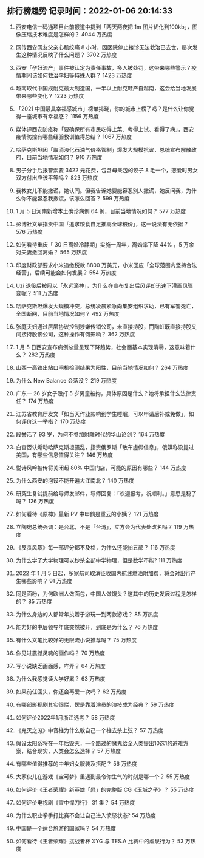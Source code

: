 
## 排行榜趋势 记录时间：2022-01-06 20:14:33
  
  1. 西安电信一码通项目此前报道中提到「两天两夜把 1m 图片优化到100kb」，图像压缩技术难度是怎样的？ 4044 万热度
    
  2. 网传西安网友父亲心肌绞痛 8 小时，因医院停止接诊无法救治已去世，屡次发生这种情况反映了什么问题？ 3702 万热度
    
  3. 西安「孕妇流产」事件被认定为责任事故，多人被处罚，这带来哪些警示？疫情期间该如何救治孕妇等特殊人群？ 1423 万热度
    
  4. 越南取代中国成耐克最大制造国，一半以上耐克鞋产自越南，这会给当地发展带来哪些变化？ 1223 万热度
    
  5. 「2021 中国最具幸福感城市」榜单揭晓，你的城市上榜了吗？是什么让你觉得一座城市有幸福感？ 1156 万热度
    
  6. 媒体评西安防疫称「要确保所有市民吃得上菜、考得上试、看得了病」，西安疫情防控有哪些经验教训值得总结？ 1067 万热度
    
  7. 哈萨克斯坦因「取消液化石油气价格管制」爆发大规模抗议，总统宣布解散政府，目前当地情况如何？ 910 万热度
    
  8. 男子分手后报警索要 3422 元花费，包含母亲包的饺子 8 毛一个，恋爱时男女双方付出应该平等吗？ 823 万热度
    
  9. 我教女儿不能撒谎，她认同。但我告诉她要能容忍别人撒谎，她反问我，为什么你不能容忍我撒谎，该怎么回答？ 599 万热度
    
  10. 1 月 5 日河南新增本土确诊病例 64 例，目前当地情况如何？ 577 万热度
    
  11. 彭博社文章指责中国「追求粮食自足推高全球粮价」，这一说法有无依据？ 576 万热度
    
  12. 如何看待重庆「 30 日离婚冷静期」实施一周年，离婚率下降 44% ，5 万余对夫妻撤回离婚？ 565 万热度
    
  13. 印度财政部要求小米追缴税款 8800 万美元，小米回应「全球范围内坚持合法经营」，后续可能会如何发展？ 554 万热度
    
  14. Uzi 退役后被冠以「永远滴神」，为什么在宣布复出后风评却迅速下滑画风骤变呢？ 511 万热度
    
  15. 哈萨克斯坦爆发大规模冲突，总统凌晨紧急向集安组织求助，已有军警死亡，全国断网，目前当地情况如何？ 492 万热度
    
  16. 张庭夫妇通过层层协议控制涉嫌传销公司，未直接持股，而陶虹既直接持股又间接持股该公司，这种操作有何影响？ 362 万热度
    
  17. 1 月 5 日西安宣布病例总量呈现下降趋势，社会面基本实现清零，这意味着什么？ 282 万热度
    
  18. 山西一高铁出站口闸机检测结果为阳性，目前当地情况如何？ 264 万热度
    
  19. 为什么 New Balance 会落没？ 219 万热度
    
  20. 广东一 26 岁女子殴打 5 岁男童被拘，具体原因是什么？她将承担什么法律责任？ 174 万热度
    
  21. 江苏省教育厅发文「如当天作业影响到学生睡眠，可以申请后补或免做」，如何评价这一举措？ 170 万热度
    
  22. 段誉活了 93 岁，为何不参加射雕时代的华山论剑？ 164 万热度
    
  23. 白宫否认煽动哈萨克斯坦骚乱，指责俄罗斯「散布虚假信息」，俄媒称没提过美国，有哪些信息值得关注？ 146 万热度
    
  24. 悦诗风吟被传将关闭超 80% 中国门店，可能的原因有哪些？ 144 万热度
    
  25. 为什么西安的泡馍不能开遍大江南北？ 140 万热度
    
  26. 研究生复试提前给导师发邮件，导师回复：「欢迎报考，祝顺利。」意思是稳了吗？ 126 万热度
    
  27. 如何看待《原神》最新 PV 中申鹤是重云的小姨？ 121 万热度
    
  28. 立陶宛总统强调：是台北，不是「台湾」，立方会为代表处改名吗？ 119 万热度
    
  29. 《反贪风暴》每一部评分都不及格，为什么还能拍五部？ 116 万热度
    
  30. 为什么学了大学物理可以秒杀全部中学物理，但是数学不能? 111 万热度
    
  31. 2022 年 1 月 5 日起，多家航司取消征收国内航线燃油附加费，将会对出行产生哪些影响？ 91 万热度
    
  32. 同是面粉，为何欧洲人做面包，中国人做馒头？这其中的历史发展过程是怎样的？ 85 万热度
    
  33. 为什么身边的人都常年执着于游玩一到两款游戏？ 85 万热度
    
  34. 能力好的中层领导年底突然被开，到底是为什么？ 76 万热度
    
  35. 有什么文笔比较好的无限流小说推荐吗？ 75 万热度
    
  36. 你见过震撼灵魂的画作吗？ 70 万热度
    
  37. 写小说缺乏画面感，咋弄？ 64 万热度
    
  38. 为什么我感觉读大学好累？ 63 万热度
    
  39. 如果前任回头，你还会再爱一次吗？ 62 万热度
    
  40. 有哪部影视剧其实很烂，愣是靠着演员的演技成为经典？ 59 万热度
    
  41. 如何评价2022年1月浙江选考？ 58 万热度
    
  42. 《鬼灭之刃》中音柱为什么敢自己一个柱去杀上弦？ 57 万热度
    
  43. 假设太阳系将在一年后毁灭，一个路过的魔鬼给全人类提出10选1的避难方案，结合现实，人类会怎么选择？ 57 万热度
    
  44. 有哪些值得推荐的中年妇女服装及搭配？ 56 万热度
    
  45. 大家伙儿在游戏《宝可梦》里遇到最令你生气的时刻是哪一个？ 55 万热度
    
  46. 如何评价《王者荣耀》新英雄「暃」的完整版 CG《玉城之子》？ 55 万热度
    
  47. 如何评价电视剧《雪中悍刀行》 31 集？ 54 万热度
    
  48. 为什么职业拳手打比赛不会让自己进入愤怒状态? 54 万热度
    
  49. 中国是一个适合旅游的国家吗？ 54 万热度
    
  50. 如何看待《王者荣耀》挑战者杯 XYG 与 TES.A 比赛中的虐泉行为？ 53 万热度
    